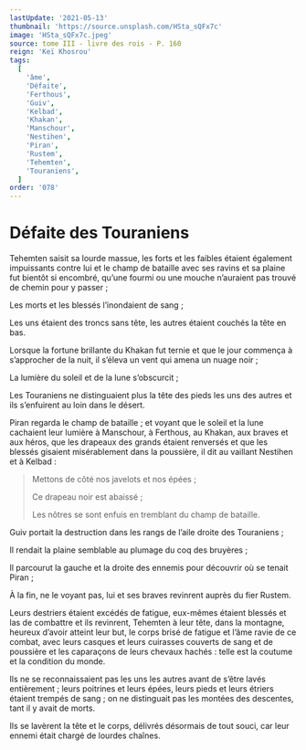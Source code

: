 ```yaml
---
lastUpdate: '2021-05-13'
thumbnail: 'https://source.unsplash.com/HSta_sQFx7c'
image: 'HSta_sQFx7c.jpeg'
source: tome III - livre des rois - P. 160
reign: 'Keï Khosrou'
tags:
  [
    'âme',
    'Défaite',
    'Ferthous',
    'Guiv',
    'Kelbad',
    'Khakan',
    'Manschour',
    'Nestihen',
    'Piran',
    'Rustem',
    'Tehemten',
    'Touraniens',
  ]
order: '078'
---
```


# Défaite des Touraniens

Tehemten saisit sa lourde massue, les forts et les faibles étaient également impuissants contre lui et le champ de bataille avec ses ravins et sa plaine fut bientôt si encombré, qu’une fourmi ou une mouche n’auraient pas trouvé de chemin pour y passer ;

Les morts et les blessés l’inondaient de sang ;

Les uns étaient des troncs sans tête, les autres étaient couchés la tête en bas.

Lorsque la fortune brillante du Khakan fut ternie et que le jour commença à s’approcher de la nuit, il s’éleva un vent qui amena un nuage noir ;

La lumière du soleil et de la lune s’obscurcit ;

Les Touraniens ne distinguaient plus la tête des pieds les uns des autres et ils s’enfuirent au loin dans le désert.

Piran regarda le champ de bataille ; et voyant que le soleil et la lune cachaient leur lumière à Manschour, à Ferthous, au Khakan, aux braves et aux héros, que les drapeaux des grands étaient renversés et que les blessés gisaient misérablement dans la poussière, il dit au vaillant Nestihen et à Kelbad :

> Mettons de côté nos javelots et nos épées ;
>
> Ce drapeau noir est abaissé ;
>
> Les nôtres se sont enfuis en tremblant du champ de bataille.

Guiv portait la destruction dans les rangs de l’aile droite des Touraniens ;

Il rendait la plaine semblable au plumage du coq des bruyères ;

Il parcourut la gauche et la droite des ennemis pour découvrir où se tenait Piran ;

À la fin, ne le voyant pas, lui et ses braves revinrent auprès du fier Rustem.

Leurs destriers étaient excédés de fatigue, eux-mêmes étaient blessés et las de combattre et ils revinrent, Tehemten à leur tête, dans la montagne, heureux d’avoir atteint leur but, le corps brisé de fatigue et l’âme ravie de ce combat, avec leurs casques et leurs cuirasses couverts de sang et de poussière et les caparaçons de leurs chevaux hachés : telle est la coutume et la condition du monde.

Ils ne se reconnaissaient pas les uns les autres avant de s’être lavés entièrement ; leurs poitrines et leurs épées, leurs pieds et leurs étriers étaient trempés de sang ; on ne distinguait pas les montées des descentes, tant il y avait de morts.

Ils se lavèrent la tête et le corps, délivrés désormais de tout souci, car leur ennemi était chargé de lourdes chaînes.

